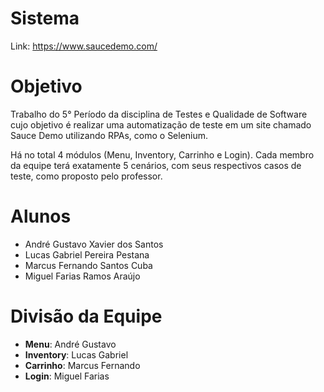 # Sistema
Link: https://www.saucedemo.com/

# Objetivo

Trabalho do 5° Período da disciplina de Testes e Qualidade de Software cujo objetivo é realizar uma automatização de teste em um site chamado Sauce Demo utilizando RPAs, como o Selenium.

Há no total 4 módulos (Menu, Inventory, Carrinho e Login). Cada membro da equipe terá exatamente 5 cenários, com seus respectivos casos de teste, como proposto pelo professor. 

# Alunos
- André Gustavo Xavier dos Santos
- Lucas Gabriel Pereira Pestana
- Marcus Fernando Santos Cuba
- Miguel Farias Ramos Araújo

#  Divisão da Equipe
- **Menu**: André Gustavo
- **Inventory**: Lucas Gabriel
- **Carrinho**: Marcus Fernando 
- **Login**: Miguel Farias
